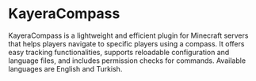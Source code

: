 # KayeraCompass
KayeraCompass is a lightweight and efficient plugin for Minecraft servers that helps players navigate to specific players using a compass. It offers easy tracking functionalities, supports reloadable configuration and language files, and includes permission checks for commands. Available languages are English and Turkish.
